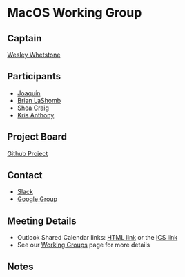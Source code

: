 # MacOS Working Group

## Captain
[Wesley Whetstone](https://github.com/weswhet)

## Participants
* [Joaquín](https://github.com/lctrkid)
* [Brian LaShomb](https://github.com/lashomb)
* [Shea Craig](https://github.com/sheagcraig)
* [Kris Anthony](https://github.com/Kris-anthony)

## Project Board
[Github Project](https://github.com/saltstack/salt/projects/18)

## Contact
* [Slack](https://saltstackcommunity.slack.com/messages/C8VH92RJT)
* [Google Group](https://groups.google.com/a/saltstack.com/d/forum/salt-mac)

## Meeting Details
* Outlook Shared Calendar links:
[HTML link](https://outlook.office365.com/owa/calendar/105f69bacd4541baa849529aed37eb2d@vmware.com/434ec2155b2b4cce90144c87f0dd03d56626754050155294962/calendar.html) or the [ICS link](https://outlook.office365.com/owa/calendar/105f69bacd4541baa849529aed37eb2d@vmware.com/434ec2155b2b4cce90144c87f0dd03d56626754050155294962/calendar.ics) 
* See our [Working Groups](https://saltproject.io/home/working-groups/) page for more details

## Notes
